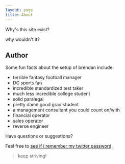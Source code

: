 ```yaml
---
layout: page
title: About
---
```


<p class="message">
  Why's this site exist?
</p>

why wouldn't it?

## Author

Some fun facts about the setup of brendan include:

* terrible fantasy football manager
* DC sports fan
* incredible standardized test taker
* much less incredible college student
* solid paralegal
* pretty damn good grad student
* a management consultant you could count on/with
* financial operator
* sales operator
* reverse engineer


Have questions or suggestions?

Feel free to [see if i remember my twitter password](https://twitter.com/brendanmcfarlan).

>keep striving!